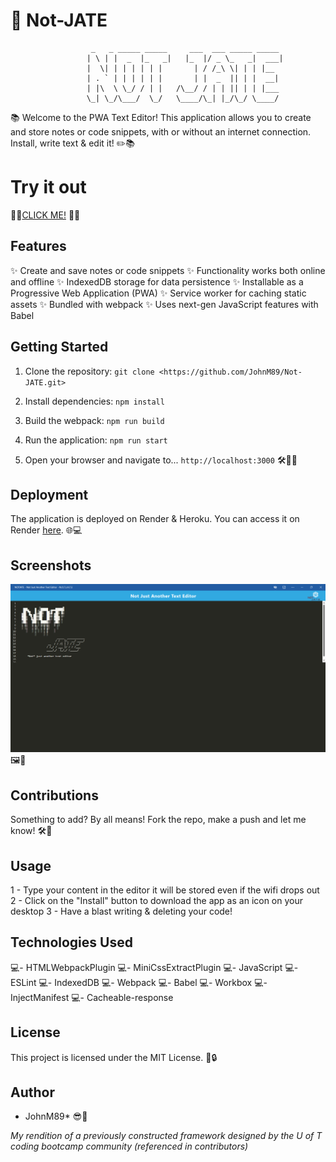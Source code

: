# 📝 Not-JATE

                      _   _ _____ _____     ___  ___ _____ _____ 
                     | \ | |  _  |_   _|   |_  |/ _ \_   _|  ___|
                     |  \| | | | | | |       | / /_\ \| | | |__  
                     | . ` | | | | | |       | |  _  || | |  __| 
                     | |\  \ \_/ / | |   /\__/ / | | || | | |___ 
                     \_| \_/\___/  \_/   \____/\_| |_/\_/ \____/ 


📚 Welcome to the PWA Text Editor! This application allows you to create and store notes or code snippets, with or without an internet connection. Install, write text & edit it! ✏️📚

# Try it out

🔗🔗[CLICK ME!](https://tranquil-eyrie-59285-63d53bcd7da5.herokuapp.com/) 🔗🔗


## Features

✨ Create and save notes or code snippets
✨ Functionality works both online and offline
✨ IndexedDB storage for data persistence
✨ Installable as a Progressive Web Application (PWA)
✨ Service worker for caching static assets
✨ Bundled with webpack
✨ Uses next-gen JavaScript features with Babel

## Getting Started

1. Clone the repository:
`git clone <https://github.com/JohnM89/Not-JATE.git>`

2. Install dependencies:
`npm install`

3. Build the webpack:
`npm run build`


4. Run the application:
`npm run start`

4. Open your browser and navigate to...
`http://localhost:3000` 🛠️🏃‍♂️

## Deployment

The application is deployed on Render & Heroku. You can access it on Render [here](https://tranquil-eyrie-59285-63d53bcd7da5.herokuapp.com/). 🌐💻

## Screenshots

![Screenshot](./Develop/screenshots/Screenshot%20(9).png) 🖼️📸


## Contributions

Something to add? By all means! Fork the repo, make a push and let me know! 🛠️🚀

## Usage
1 - Type your content in the editor it will be stored even if the wifi drops out
2 - Click on the "Install" button to download the app as an icon on your desktop
3 - Have a blast writing & deleting your code! 

## Technologies Used

💻- HTMLWebpackPlugin
💻- MiniCssExtractPlugin
💻- JavaScript
💻- ESLint
💻- IndexedDB
💻- Webpack
💻- Babel
💻- Workbox
💻- InjectManifest
💻- Cacheable-response

## License

This project is licensed under the MIT License. 📜🔒

## Author
- JohnM89*  😎🤙

*My rendition of a previously constructed framework designed by the U of T coding bootcamp community (referenced in contributors)*
